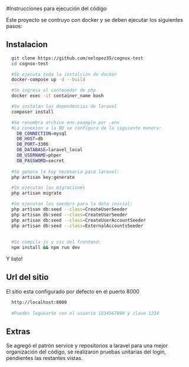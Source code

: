 
#Instrucciones para ejecución del código

Este proyecto se contruyo con docker y se deben ejecutar los siguientes pasos:

## Instalacion

```bash
  git clone https://github.com/nelopez35/cognox-test
  cd cognox-test

  #Se ejecuta toda la instalcion de docker
  docker-compose up -d --build

  #Se ingresa al contenedor de php
  docker exec -it container_name bash

  #Se instalan las dependencias de laravel
  composer install

  #Se renombra archivo env.example por .env
  #La conexion a la BD se configura de la siguiente manera:
    DB_CONNECTION=mysql
    DB_HOST=db
    DB_PORT=3306
    DB_DATABASE=laravel_local
    DB_USERNAME=phper
    DB_PASSWORD=secret
    
  #Se genera la key necesaria para laravel:
  php artisan key:generate

  #Se ejecutan las migraciones
  php artisan migrate

  #Se ejecutan los seeders para la data inicial:
  php artisan db:seed --class=CreateUserSeeder
  php artisan db:seed --class=CreateUserSeeder
  php artisan db:seed --class=CreateUserAccountSeeder
  php artisan db:seed --class=ExternalAccountsSeeder 
  
  
  #Se compila js y css del frontend:
  npm install && npm run dev

```

Y listo!



## Url del sitio

El sitio esta configurado por defecto en el puerto 8000
```bash
  http://localhost:8000
  
  #Puedes loguearte con el usuario 1234567890 y clave 1234
```


## Extras

Se agregó el patrón service y repositorios a laravel para una mejor organización del
código, se realizaron pruebas unitarias del login, pendientes las restantes vistas.